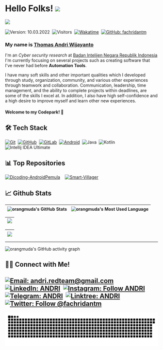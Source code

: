 # Hello Folks! [<img src="https://media.giphy.com/media/hvRJCLFzcasrR4ia7z/giphy.gif" width="25px">](https://github.com/orangmuda/)

<img src="https://raw.githubusercontent.com/Asmit2952/Asmit2952/master/src/header_.png?token=ATQS65TR7ETTG5RLJUDIDBLBN34HE">

![Version: 10.03.2022](https://img.shields.io/badge/version-10.03.2022-informational)&nbsp;
![Visitors](https://visitor-badge.glitch.me/badge?page_id=fachridantm)&nbsp;
[![Wakatime](https://wakatime.com/badge/user/86dab614-3d73-414f-ac95-9d23f118db89.svg)](https://wakatime.com/@fachridantm)&nbsp;
[![GitHub: fachridantm](https://img.shields.io/github/followers/fachridantm?label=follow&style=social)](https://github.com/fachridantm)&nbsp;

### My name is [Thomas Andri Wijayanto](https://orangmuda.github.io/)
I'm an _Cyber security research_ at [Badan Intelijen Negara Republik Indonesia](https://bin.go.id/) I'm currently focusing on several projects such as creating software that I've never had before **Automation Tools**.  

I have many soft skills and other important qualities which I developed through study, organization, community, and various other experiences through teamwork and collaboration. Communication, leadership, time management, and the ability to complete projects within deadlines, are some of the skills I excel at. In addition, I also have high self-confidence and a high desire to improve myself and learn other new experiences.  

#### Welcome to my Codepark! 🏡

## 🛠 Tech Stack
  [![Git](https://img.shields.io/badge/Git-%23F05033.svg?style=flat&logo=git&logoColor=white)](https://git-scm.com/)&nbsp;
  [![GitHub](https://img.shields.io/badge/-GitHub-05122A?style=flat&logo=github)](https://github.com/fachridantm/)&nbsp;
  [![GitLab](https://img.shields.io/badge/-GitLab-%23fc6d26?style=flat&logo=gitlab&logoColor=white)](https://gitlab.com/fachridantm/)&nbsp;
  [![Android](https://img.shields.io/badge/Android-3DDC84?style=flat&logo=android&logoColor=white)](https://developers.google.com/profile/u/103666064181095934220)&nbsp;
  ![Java](https://img.shields.io/badge/Java-%23ED8B00.svg?style=flat&logo=java&logoColor=white)&nbsp;
  ![Kotlin](https://img.shields.io/badge/Kotlin-%230095D5.svg?style=flat&logo=kotlin&logoColor=white)&nbsp;
  ![Intellij IDEA Ultimate](https://img.shields.io/badge/IntelliJ%20IDEA%20Ultimate-000000.svg?style=flat&logo=intellij-idea&logoColor=white)&nbsp;

## 📊 Top Repositories
[![Dicoding-AndroidPemula](https://github-readme-stats.vercel.app/api/pin/?username=fachridantm&repo=Dicoding-AndroidPemula&show_icons=true&theme=radical)](https://github.com/fachridantm/Dicoding-AndroidPemula) &nbsp;&nbsp; [![Smart-Villager](https://github-readme-stats.vercel.app/api/pin/?username=fachridantm&repo=Smart-Villager&show_icons=true&theme=radical)](https://github.com/fachridantm/Smart-Villager)

## 📈 Github Stats
  
| <img align="center" width="320px" src="https://github-readme-stats-eight-theta.vercel.app/api?username=orangmuda&show_icons=true&hide_border=true&theme=radical&include_all_commits=true&count_private=true" alt="orangmuda's GitHub Stats"> | <img align="center" width="295px" src="https://github-readme-stats-eight-theta.vercel.app/api/top-langs/?username=orangmuda&langs_count=8&layout=compact&hide_border=true&theme=radical" alt="orangmuda's Most Used Language">
| ------------- | ------------- |  

| <img width="640px" src="https://github-readme-streak-stats.herokuapp.com/?user=orangmuda&hide_border=true&theme=radical">
| ------------- |

| [<img align="center" width="640px" src="https://github-readme-stats.vercel.app/api/wakatime?username=fachridantm&layout=compact&hide_border=true&theme=radical">](https://wakatime.com/@orangmuda)
| ------------- |

---

![orangmuda's GitHub activity graph](https://activity-graph.herokuapp.com/graph?username=fachridantm&hide_border=true&theme=redical)

## 🤝🏻 Connect with Me!
[![Email: andri.redteam@gmail.com](https://img.shields.io/badge/-andri.redteam@gmail.com-D14836?style=flat&logo=Gmail&logoColor=white)](mailto:andri.redteam@gmail.com)
[![LinkedIn: ANDRI](https://img.shields.io/badge/-LinkedIn-blue?style=flat&logo=Linkedin&logoColor=white&link=https://www.linkedin.com/in/)](https://www.linkedin.com/in/)&nbsp;
[![Instagram: Follow ANDRI](https://img.shields.io/badge/-Instagram-E4405F?style=flat&logo=Instagram&logoColor=white)](https://www.instagram.com/wearethoms)&nbsp;
[![Telegram: ANDRI](https://img.shields.io/badge/-Telegram-grey?style=flat&logo=Telegram&logoColor=white&link=https://t.me/fachridantm)](https://t.me/kucing0822)&nbsp;
[![Linktree: ANDRI](https://img.shields.io/badge/-Linktree-%2300d15b?style=flat&logo=Linktree&logoColor=white&link=https://linktr.ee/fachridantm)](https://linktr.ee/)&nbsp;
[![Twitter: Follow @fachridantm](https://img.shields.io/twitter/follow/fachridantm?style=social)](https://twitter.com/orangmuda)
---

<img align="center" src="https://github.com/orangmuda/orangmuda/blob/output/github-contribution-grid-snake.svg" alt="Snake">
